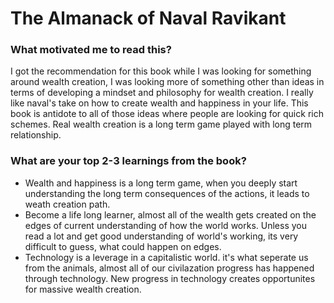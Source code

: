 # The Almanack of Naval Ravikant

### What motivated me to read this?

I got the recommendation for this book while I was looking for something around wealth creation, I was looking more of something other than ideas in terms of developing a mindset and philosophy for wealth creation. I really like naval's take on how to create wealth and happiness in your life. This book is antidote to all of those ideas where people are looking for quick rich schemes. Real wealth creation is a long term game played with long term relationship.

### What are your top 2-3 learnings from the book?
- Wealth and happiness is a long term game, when you deeply start understanding the long term consequences of the actions, it leads to weath creation path.
- Become a life long learner, almost all of the wealth gets created on the edges of current understanding of how the world works. Unless you read a lot and get good understanding of world's working, its very difficult to guess, what could happen on edges.
- Technology is a leverage in a capitalistic world. it's what seperate us from the animals, almost all of our civilazation progress has happened through technology. New progress in technology creates opportunites for massive wealth creation.
